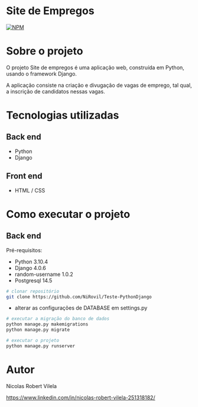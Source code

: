 # Site de Empregos 
[![NPM](https://img.shields.io/npm/l/react)](https://github.com/NiRovil/Teste-PythonDjango/blob/main/LICENSE) 

# Sobre o projeto

O projeto Site de empregos é uma aplicação web, construída em Python, usando o framework Django.

A aplicação consiste na criação e divugação de vagas de emprego, tal qual, a inscrição de candidatos nessas vagas.

# Tecnologias utilizadas
## Back end
- Python
- Django
## Front end
- HTML / CSS 

# Como executar o projeto

## Back end
Pré-requisitos: 
- Python 3.10.4
- Django 4.0.6
- random-username 1.0.2
- Postgresql 14.5

```bash
# clonar repositório
git clone https://github.com/NiRovil/Teste-PythonDjango
```
- alterar as configurações de DATABASE em settings.py

```bash
# executar a migração do banco de dados
python manage.py makemigrations
python manage.py migrate

# executar o projeto
python manage.py runserver
```

# Autor

Nicolas Robert Vilela

https://www.linkedin.com/in/nicolas-robert-vilela-251318182/
